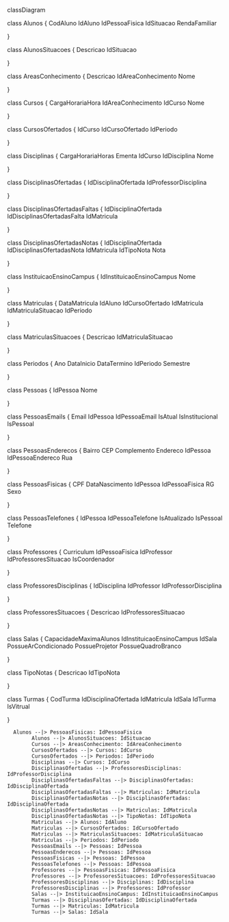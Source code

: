 classDiagram
      
class Alunos {
    CodAluno
          IdAluno
          IdPessoaFisica
          IdSituacao
          RendaFamiliar
          
}
        
class AlunosSituacoes {
    Descricao
          IdSituacao
          
}
        
class AreasConhecimento {
    Descricao
          IdAreaConhecimento
          Nome
          
}
        
class Cursos {
    CargaHorariaHora
          IdAreaConhecimento
          IdCurso
          Nome
          
}
        
class CursosOfertados {
    IdCurso
          IdCursoOfertado
          IdPeriodo
          
}
        
class Disciplinas {
    CargaHorariaHoras
          Ementa
          IdCurso
          IdDisciplina
          Nome
          
}
        
class DisciplinasOfertadas {
    IdDisciplinaOfertada
          IdProfessorDisciplina
          
}
        
class DisciplinasOfertadasFaltas {
    IdDisciplinaOfertada
          IdDisciplinasOfertadasFalta
          IdMatricula
          
}
        
class DisciplinasOfertadasNotas {
    IdDisciplinaOfertada
          IdDisciplinasOfertadasNota
          IdMatricula
          IdTipoNota
          Nota
          
}
        
class InstituicaoEnsinoCampus {
    IdInstituicaoEnsinoCampus
          Nome
          
}
        
class Matriculas {
    DataMatricula
          IdAluno
          IdCursoOfertado
          IdMatricula
          IdMatriculaSituacao
          IdPeriodo
          
}
        
class MatriculasSituacoes {
    Descricao
          IdMatriculaSituacao
          
}
        
class Periodos {
    Ano
          DataInicio
          DataTermino
          IdPeriodo
          Semestre
          
}
        
class Pessoas {
    IdPessoa
          Nome
          
}
        
class PessoasEmails {
    Email
          IdPessoa
          IdPessoaEmail
          IsAtual
          IsInstitucional
          IsPessoal
          
}
        
class PessoasEnderecos {
    Bairro
          CEP
          Complemento
          Endereco
          IdPessoa
          IdPessoaEndereco
          Rua
          
}
        
class PessoasFisicas {
    CPF
          DataNascimento
          IdPessoa
          IdPessoaFisica
          RG
          Sexo
          
}
        
class PessoasTelefones {
    IdPessoa
          IdPessoaTelefone
          IsAtualizado
          IsPessoal
          Telefone
          
}
        
class Professores {
    Curriculum
          IdPessoaFisica
          IdProfessor
          IdProfessoresSituacao
          IsCoordenador
          
}
        
class ProfessoresDisciplinas {
    IdDisciplina
          IdProfessor
          IdProfessorDisciplina
          
}
        
class ProfessoresSituacoes {
    Descricao
          IdProfessoresSituacao
          
}
        
class Salas {
    CapacidadeMaximaAlunos
          IdInstituicaoEnsinoCampus
          IdSala
          PossueArCondicionado
          PossueProjetor
          PossueQuadroBranco
          
}
        
class TipoNotas {
    Descricao
          IdTipoNota
          
}
        
class Turmas {
    CodTurma
          IdDisciplinaOfertada
          IdMatricula
          IdSala
          IdTurma
          IsVitrual
          
}
        
      Alunos --|> PessoasFisicas: IdPessoaFisica
            Alunos --|> AlunosSituacoes: IdSituacao
            Cursos --|> AreasConhecimento: IdAreaConhecimento
            CursosOfertados --|> Cursos: IdCurso
            CursosOfertados --|> Periodos: IdPeriodo
            Disciplinas --|> Cursos: IdCurso
            DisciplinasOfertadas --|> ProfessoresDisciplinas: IdProfessorDisciplina
            DisciplinasOfertadasFaltas --|> DisciplinasOfertadas: IdDisciplinaOfertada
            DisciplinasOfertadasFaltas --|> Matriculas: IdMatricula
            DisciplinasOfertadasNotas --|> DisciplinasOfertadas: IdDisciplinaOfertada
            DisciplinasOfertadasNotas --|> Matriculas: IdMatricula
            DisciplinasOfertadasNotas --|> TipoNotas: IdTipoNota
            Matriculas --|> Alunos: IdAluno
            Matriculas --|> CursosOfertados: IdCursoOfertado
            Matriculas --|> MatriculasSituacoes: IdMatriculaSituacao
            Matriculas --|> Periodos: IdPeriodo
            PessoasEmails --|> Pessoas: IdPessoa
            PessoasEnderecos --|> Pessoas: IdPessoa
            PessoasFisicas --|> Pessoas: IdPessoa
            PessoasTelefones --|> Pessoas: IdPessoa
            Professores --|> PessoasFisicas: IdPessoaFisica
            Professores --|> ProfessoresSituacoes: IdProfessoresSituacao
            ProfessoresDisciplinas --|> Disciplinas: IdDisciplina
            ProfessoresDisciplinas --|> Professores: IdProfessor
            Salas --|> InstituicaoEnsinoCampus: IdInstituicaoEnsinoCampus
            Turmas --|> DisciplinasOfertadas: IdDisciplinaOfertada
            Turmas --|> Matriculas: IdMatricula
            Turmas --|> Salas: IdSala
            
      
